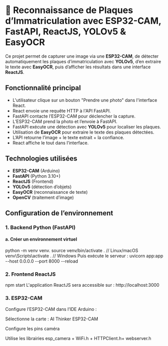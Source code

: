 # 🚗 Reconnaissance de Plaques d’Immatriculation avec ESP32-CAM, FastAPI, ReactJS, YOLOv5 & EasyOCR
Ce projet permet de capturer une image via une **ESP32-CAM**, de détecter automatiquement les plaques d’immatriculation avec **YOLOv5**, d’en extraire le texte avec **EasyOCR**, puis d’afficher les résultats dans une interface **ReactJS**.

##  Fonctionnalité principal
-  L'utilisateur clique sur un bouton "Prendre une photo" dans l'interface React.
-  React envoie une requête HTTP à l'API FastAPI.
-  FastAPI contacte l’ESP32-CAM pour déclencher la capture.
-  L’ESP32-CAM prend la photo et l’envoie à FastAPI.
-  FastAPI exécute une détection avec **YOLOv5** pour localiser les plaques.
-  Utilisation de **EasyOCR** pour extraire le texte des plaques détectées.
-  L’API retourne l’image + le texte extrait + la confiance.
- React affiche le tout dans l’interface.

##  Technologies utilisées
- **ESP32-CAM** (Arduino)
- **FastAPI** (Python 3.10+)
- **ReactJS** (Frontend)
- **YOLOv5** (détection d’objets)
- **EasyOCR** (reconnaissance de texte)
- **OpenCV** (traitement d’image)

## Configuration de l’environnement
### 1. Backend Python (FastAPI)
#### a. Créer un environnement virtuel
python -m venv venv.
source venv/bin/activate . // Linux/macOS
venv\Scripts\activate .    // Windows
Puis exécute le serveur :
uvicorn app:app --host 0.0.0.0 --port 8000 --reload

### 2.  Frontend ReactJS
npm start
L'application ReactJS sera accessible sur :
 http://localhost:3000

 ### 3. ESP32-CAM
Configure l’ESP32-CAM dans l’IDE Arduino :

Sélectionne la carte : AI Thinker ESP32-CAM

Configure les pins caméra 

Utilise les librairies esp_camera + WiFi.h + HTTPClient.h+ webserver.h
